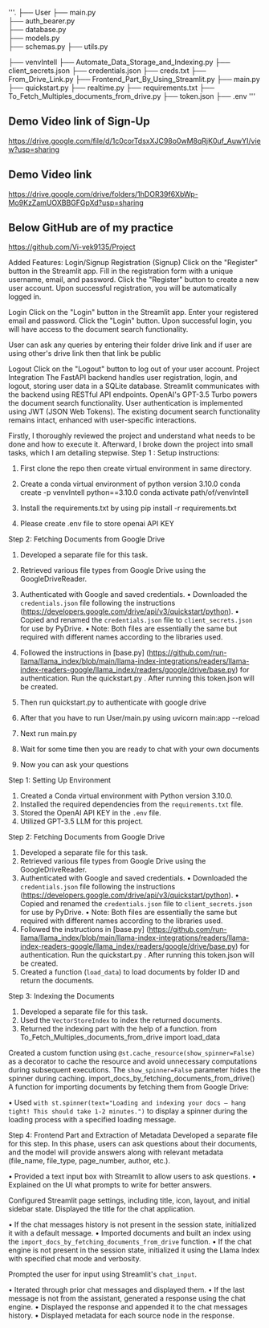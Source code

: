 '''.
├── User
    ├── main.py            
    ├── auth_bearer.py             
    ├── database.py            
    ├── models.py   
    ├── schemas.py
    ├── utils.py
   
├── venvIntell
├── Automate_Data_Storage_and_Indexing.py
├── client_secrets.json
├── credentials.json
├── creds.txt
├── From_Drive_Link.py
├── Frontend_Part_By_Using_Streamlit.py
├── main.py
├── quickstart.py
├── realtime.py
├── requirements.txt
├── To_Fetch_Multiples_documents_from_drive.py
├── token.json
├── .env
'''
                   




## Demo Video link of Sign-Up
https://drive.google.com/file/d/1c0corTdsxXJC98o0wM8qRjK0uf_AuwYI/view?usp=sharing


## Demo Video link
https://drive.google.com/drive/folders/1hDOR39f6XbWp-Mo9KzZamUOXBBGFGpXd?usp=sharing

## Below GitHub are of my practice
https://github.com/Vi-vek9135/Project


Added Features: Login/Signup
Registration (Signup)
Click on the "Register" button in the Streamlit app.
Fill in the registration form with a unique username, email, and password.
Click the "Register" button to create a new user account.
Upon successful registration, you will be automatically logged in.

Login
Click on the "Login" button in the Streamlit app.
Enter your registered email and password.
Click the "Login" button.
Upon successful login, you will have access to the document search functionality.

User can ask any queries by entering their folder drive link and if user are using other's drive link then that link be public


Logout
Click on the "Logout" button to log out of your user account.
Project Integration
The FastAPI backend handles user registration, login, and logout, storing user data in a SQLite database.
Streamlit communicates with the backend using RESTful API endpoints.
OpenAI's GPT-3.5 Turbo powers the document search functionality.
User authentication is implemented using JWT (JSON Web Tokens).
The existing document search functionality remains intact, enhanced with user-specific interactions.



Firstly, I thoroughly reviewed the project and understand what needs to be done and how to execute it. Afterward, I broke down the project into small tasks, which I am detailing stepwise.
Step 1 : Setup instructions:
1.	First clone the repo then create virtual environment in same directory.
2.	Create a conda virtual environment of python version 3.10.0
conda create -p venvIntell python==3.10.0
conda activate path/of/venvIntell

3.	Install the requirements.txt by using 
pip install -r requirements.txt

4.	Please create .env file to store openai API KEY


Step 2: Fetching Documents from Google Drive
1. Developed a separate file for this task.
2. Retrieved various file types from Google Drive using the GoogleDriveReader.
3. Authenticated with Google and saved credentials.
•	Downloaded the `credentials.json` file following the instructions (https://developers.google.com/drive/api/v3/quickstart/python).
•	Copied and renamed the `credentials.json` file to `client_secrets.json` for use by PyDrive.
•	Note: Both files are essentially the same but required with different names according to the libraries used.
4. Followed the instructions in [base.py] 
(https://github.com/run-llama/llama_index/blob/main/llama-index-integrations/readers/llama-index-readers-google/llama_index/readers/google/drive/base.py) for authentication.
Run the quickstart.py .
After running this token.json will be created. 

6.	Then run quickstart.py to authenticate with google drive
7.	After that you have to run User/main.py using uvicorn main:app --reload
8.	Next run main.py
9.	Wait for some time then you are ready to chat with your own documents 
10.	Now you can ask your questions












Step 1: Setting Up Environment
1. Created a Conda virtual environment with Python version 3.10.0.
2. Installed the required dependencies from the `requirements.txt` file.
3. Stored the OpenAI API KEY in the `.env` file.
4. Utilized GPT-3.5 LLM for this project.

Step 2: Fetching Documents from Google Drive
1. Developed a separate file for this task.
2. Retrieved various file types from Google Drive using the GoogleDriveReader.
3. Authenticated with Google and saved credentials.
•	Downloaded the `credentials.json` file following the instructions (https://developers.google.com/drive/api/v3/quickstart/python).
•	Copied and renamed the `credentials.json` file to `client_secrets.json` for use by PyDrive.
•	Note: Both files are essentially the same but required with different names according to the libraries used.
4. Followed the instructions in [base.py] 
(https://github.com/run-llama/llama_index/blob/main/llama-index-integrations/readers/llama-index-readers-google/llama_index/readers/google/drive/base.py) for authentication.
Run the quickstart.py .
After running this token.json will be created. 
5. Created a function (`load_data`) to load documents by folder ID and return the documents.

Step 3: Indexing the Documents
1. Developed a separate file for this task.
2. Used the `VectorStoreIndex` to index the returned documents.
3. Returned the indexing part with the help of a function.
from To_Fetch_Multiples_documents_from_drive import load_data

Created a custom function using `@st.cache_resource(show_spinner=False)` as a decorator to cache the resource and avoid unnecessary computations during subsequent executions. The `show_spinner=False` parameter hides the spinner during caching.
import_docs_by_fetching_documents_from_drive()
A function for importing documents by fetching them from Google Drive:

•	Used `with st.spinner(text="Loading and indexing your docs – hang tight! This should take 1-2 minutes.")` to display a spinner during the loading process with a specified loading message.

Step 4: Frontend Part and Extraction of Metadata
Developed a separate file for this step. In this phase, users can ask questions about their documents, and the model will provide answers along with relevant metadata (file_name, file_type, page_number, author, etc.).

•	Provided a text input box with Streamlit to allow users to ask questions.
•	Explained on the UI what prompts to write for better answers.

Configured Streamlit page settings, including title, icon, layout, and initial sidebar state. Displayed the title for the chat application.

•	If the chat messages history is not present in the session state, initialized it with a default message.
•	Imported documents and built an index using the `import_docs_by_fetching_documents_from_drive` function.
•	If the chat engine is not present in the session state, initialized it using the Llama Index with specified chat mode and verbosity.

Prompted the user for input using Streamlit's `chat_input`.

•	Iterated through prior chat messages and displayed them.
•	If the last message is not from the assistant, generated a response using the chat engine.
•	Displayed the response and appended it to the chat messages history.
•	Displayed metadata for each source node in the response.
